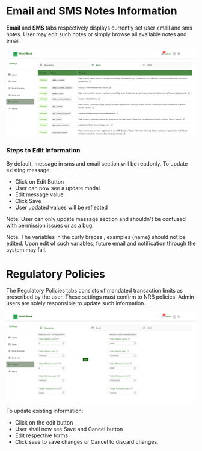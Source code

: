 # Email and SMS Notes Information

**Email** and **SMS** tabs respectively displays currently set user email and sms notes. User may edit such notes or simply browse all available notes and email.

![system info](images/system_info.png)

### Steps to Edit Information

By default, message in sms and email section will be readonly. To update existing message:

* Click on Edit Button
* User can now see a update modal
* Edit message value
* Click Save
* User updated values will be reflected


Note: User can only update message section and shouldn't be confused with permission issues or as a bug.

Note: The variables in the curly braces , examples {name} should not be edited. Upon edit of such variables, future email and notification through the system may fail.

# Regulatory Policies

The Regulatory Policies tabs consists of mandated transaction limits as prescribed by the user. These settings must confirm to NRB policies. Admin users are solely responsible to update such information.

![regulation update](images/regulation_update.png)

To update existing information:
* Click on the edit button
* User shall now see Save and Cancel button
* Edit respective forms
* Click save to save changes or Cancel to discard changes.